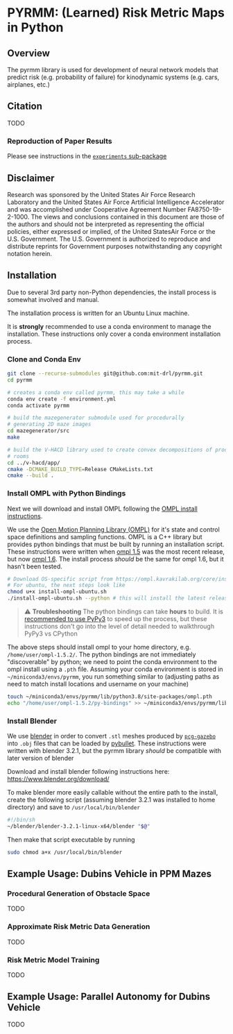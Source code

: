 # PYRMM: (Learned) Risk Metric Maps in Python

## Overview

The pyrmm library is used for development of neural network models that predict risk (e.g. probability of failure) for kinodynamic systems (e.g. cars, airplanes, etc.)

## Citation

TODO

### Reproduction of Paper Results

Please see instructions in the [`experiments` sub-package](https://github.com/mit-drl/pyrmm/tree/master/experiments#readme)

## Disclaimer

Research was sponsored by the United States Air Force Research Laboratory and the United States Air Force Artificial Intelligence Accelerator and was accomplished under Cooperative Agreement Number FA8750-19-2-1000. The views and conclusions contained in this document are those of the authors and should not be interpreted as representing the official policies, either expressed or implied, of the United States ​Air Force or the U.S. Government. The U.S. Government is authorized to reproduce and distribute reprints for Government purposes notwithstanding any copyright notation herein.

## Installation

Due to several 3rd party non-Python dependencies, the install process is somewhat involved and manual.

The installation process is written for an Ubuntu Linux machine.

It is __strongly__ recommended to use a conda environment to manage the installation. These instructions only cover a conda environment installation process.

### Clone and Conda Env

```bash
git clone --recurse-submodules git@github.com:mit-drl/pyrmm.git
cd pyrmm

# creates a conda env called pyrmm, this may take a while
conda env create -f environment.yml 
conda activate pyrmm

# build the mazegenerator submodule used for procedurally
# generating 2D maze images
cd mazegenerator/src
make

# build the V-HACD library used to create convex decompositions of procedurally generated 
# rooms
cd ../v-hacd/app/
cmake -DCMAKE_BUILD_TYPE=Release CMakeLists.txt
cmake --build .
```

### Install OMPL with Python Bindings

Next we will download and install OMPL following the [OMPL install instructions](https://ompl.kavrakilab.org/core/installation.html). 

We use the [Open Motion Planning Library (OMPL)](https://ompl.kavrakilab.org/core/index.html) for it's state and control space definitions and sampling functions. OMPL is a C++ library but provides python bindings that must be built by running an installation script. These instructions were written when [ompl 1.5](https://github.com/ompl/ompl/releases/tag/1.5.0) was the most recent release, but now [ompl 1.6](https://github.com/ompl/ompl/releases). The install process *should* be the same for ompl 1.6, but it hasn't been tested.

```bash
# Download OS-specific script from https://ompl.kavrakilab.org/core/installation.html
# For ubuntu, the next steps look like
chmod u+x install-ompl-ubuntu.sh
./install-ompl-ubuntu.sh --python # this will install the latest release of OMPL with Python bindings
```

> :warning: **Troubleshooting**
> The python bindings can take __hours__ to build. It is [recommended to use PyPy3](https://github.com/ompl/ompl/issues/699#issuecomment-961580319) to speed up the process, but these instructions don't go into the level of detail needed to walkthrough PyPy3 vs CPython

The above steps should install ompl to your home directory, e.g. `/home/user/ompl-1.5.2/`. The python bindings are not immediately "discoverable" by python; we need to point the conda environment to the ompl install using a `.pth` file. Assuming your conda environment is stored in `~/miniconda3/envs/pyrmm`, you run something similar to (adjusting paths as need to match install locations and username on your machine)

```bash
touch ~/miniconda3/envs/pyrmm/lib/python3.8/site-packages/ompl.pth
echo "/home/user/ompl-1.5.2/py-bindings" >> ~/miniconda3/envs/pyrmm/lib/python3.8/site-packages/ompl.pth
```

### Install Blender


We use [blender](https://www.blender.org/) in order to convert `.stl` meshes produced by [`pcg-gazebo`](https://github.com/boschresearch/pcg_gazebo/) into `.obj` files that can be loaded by [pybullet](https://pybullet.org/wordpress/). These instructions were written with blender 3.2.1, but the pyrmm library *should* be compatible with later version of blender

Download and install blender following instructions here: https://www.blender.org/download/

To make blender more easily callable without the entire path to the install, create the following script (assuming blender 3.2.1 was installed to home directory) and save to `/usr/local/bin/blender`

```bash
#!/bin/sh
~/blender/blender-3.2.1-linux-x64/blender "$@"
```

Then make that script executable by running 

```bash
sudo chmod a+x /usr/local/bin/blender
```


## Example Usage: Dubins Vehicle in PPM Mazes

### Procedural Generation of Obstacle Space

TODO

### Approximate Risk Metric Data Generation

TODO

### Risk Metric Model Training

TODO

## Example Usage: Parallel Autonomy for Dubins Vehicle

TODO
